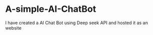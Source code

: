 # A-simple-AI-ChatBot
I have created a AI Chat Bot using Deep seek API and hosted it as an website 

